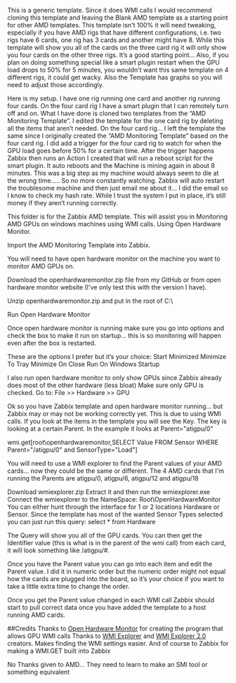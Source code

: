 This is a generic template. Since it does WMI calls I would recommend cloning this template and leaving the Blank AMD template as a starting point for other AMD templates. This template isn't 100% it will need tweaking, especially if you have AMD rigs that have different configurations, i.e. two rigs have 6 cards, one rig has 3 cards and another might have 8. While this template will show you all of the cards on the three card rig it will only show you four cards on the other three rigs. It’s a good starting point... Also, if you plan on doing something special like a smart plugin restart when the GPU load drops to 50% for 5 minutes, you wouldn't want this same template on 4 different rigs, it could get wacky.  Also the Template has graphs so you will need to adjust those accordingly.

Here is my setup. I have one rig running one card and another rig running four cards. On the four card rig I have a smart plugin that I can remotely turn off and on. What I have done is cloned two templates from the “AMD Monitoring Template”. I edited the template for the one card rig by deleting all the items that aren’t needed. On the four card rig… I left the template the same since I originally created the “AMD Monitoring Template” based on the four card rig. I did add a trigger for the four card rig to watch for when the GPU load goes before 50% for a certain time. After the trigger happens Zabbix then runs an Action I created that will run a reboot script for the smart plugin.  It auto reboots and the Machine is mining again in about 8 minutes. This was a big step as my machine would always seem to die at the wrong time….. So no more constantly watching. Zabbix will auto restart the troublesome machine and then just email me about it... I did the email so I know to check my hash rate. While I trust the system I put in place, it’s still money if they aren’t running correctly.



This folder is for the Zabbix AMD template. This will assist you in Monitoring AMD GPUs on windows machines using WMI calls.
Using Open Hardware Monitor.

Import the AMD Monitoring Template into Zabbix.

You will need to have open hardware monitor on the machine you want to monitor AMD GPUs on.

Download the openhardwaremonitor.zip file from my GitHub or from open hardware monitor website (I've only test this with the version I have).

Unzip openhardwaremonitor.zip and put in the root of C:\

Run Open Hardware Monitor

Once open hardware monitor is running make sure you go into options and check the box to make it run on startup... this is so monitoring will happen even after the box is restarted.

These are the options I prefer but it’s your choice:
Start Minimized
Minimize To Tray
Minimize On Close
Run On Windows Startup

I also run open hardware monitor to only show GPUs since Zabbix already does most of the other hardware (less bloat)
Make sure only GPU is checked.
Go to: File >> Hardware >> GPU



Ok so you have Zabbix template and open hardware monitor running... but Zabbix may or may not be working correctly yet.
This is due to using WMI calls. If you look at the items in the template you will see the Key. The key is looking at a certain Parent. In the example it looks at Parent="atigpu/0"

wmi.get[root\openhardwaremonitor,SELECT Value FROM Sensor WHERE Parent="/atigpu/0" and SensorType="Load"]

You will need to use a WMI explorer to find the Parent values of your AMD cards... now they could be the same or different. The 4 AMD cards that I'm running the Parents are atigpu/0, atigpu/6, atigpu/12 and atigpu/18

Download wmiexplorer.zip
Extract it and then run the wmiexplorer.exe
Connect the wmiexplorer to the NameSpace: Root\OpenHardwareMonitor
You can either hunt through the interface for 1 or 2 locations Hardware or Sensor. Since the template has most of the wanted Sensor Types selected you can just run this query: select * from Hardware

The Query will show you all of the GPU cards. You can then get the Identifier value (this is what is in the parent of the wmi call) from each card, it will look something like /atigpu/#.

Once you have the Parent value you can go into each item and edit the Parent value. I did it in numeric order but the numeric order might not equal how the cards are plugged into the board, so it’s your choice if you want to take a little extra time to change the order.

Once you get the Parent value changed in each WMI call Zabbix should start to pull correct data once you have added the template to a host running AMD cards.




##Credits
Thanks to [Open Hardware Monitor]( http://openhardwaremonitor.org/downloads/) for creating the program that allows GPU WMI calls
Thanks to [WMI Explorer]( https://www.ks-soft.net/hostmon.eng/wmi/) and [WMI Explorer 2.0]( https://blogs.technet.microsoft.com/gladiatormsft/2014/11/11/wmi-explorer-2-0-is-now-on-codeplex/) creators. Makes finding the WMI settings easier.
And of course to Zabbix for making a WMI.GET built into Zabbix

No Thanks given to AMD… They need to learn to make an SMI tool or something equivalent 
